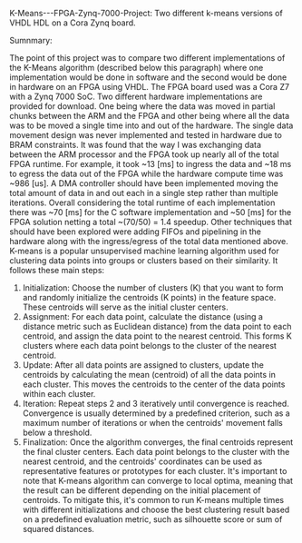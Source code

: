K-Means---FPGA-Zynq-7000-Project:
Two different k-means versions of VHDL HDL on a Cora Zynq board.

Sumnmary:

The point of this project was to compare two different implementations of the K-Means
algorithm (described below this paragraph) where one implementation would be done in
software and the second would be done in hardware on an FPGA using VHDL. The FPGA board
used was a Cora Z7 with a Zynq 7000 SoC. Two different hardware implementations are
provided for download. One being where the data was moved in partial chunks between the
ARM and the FPGA and other being where all the data was to be moved a single time into and
out of the hardware. The single data movement design was never implemented and tested in
hardware due to BRAM constraints.
It was found that the way I was exchanging data between the ARM processor and the FPGA took
up nearly all of the total FPGA runtime. For example, it took ~13 [ms] to ingress the data and
~18 ms to egress the data out of the FPGA while the hardware compute time was ~986 [us]. A
DMA controller should have been implemented moving the total amount of data in and out
each in a single step rather than multiple iterations. Overall considering the total runtime of
each implementation there was ~70 [ms] for the C software implementation and ~50 [ms] for
the FPGA solution netting a total ~(70/50) = 1.4 speedup. Other techniques that should have
been explored were adding FIFOs and pipelining in the hardware along with the ingress/egress
of the total data mentioned above.
K-means is a popular unsupervised machine learning algorithm used for clustering data points
into groups or clusters based on their similarity. It follows these main steps:
1. Initialization: Choose the number of clusters (K) that you want to form and randomly
initialize the centroids (K points) in the feature space. These centroids will serve as the
initial cluster centers.
2. Assignment: For each data point, calculate the distance (using a distance metric such as
Euclidean distance) from the data point to each centroid, and assign the data point to
the nearest centroid. This forms K clusters where each data point belongs to the cluster
of the nearest centroid.
3. Update: After all data points are assigned to clusters, update the centroids by calculating
the mean (centroid) of all the data points in each cluster. This moves the centroids to the
center of the data points within each cluster.
4. Iteration: Repeat steps 2 and 3 iteratively until convergence is reached. Convergence is
usually determined by a predefined criterion, such as a maximum number of iterations or
when the centroids' movement falls below a threshold.
5. Finalization: Once the algorithm converges, the final centroids represent the final cluster
centers. Each data point belongs to the cluster with the nearest centroid, and the
centroids' coordinates can be used as representative features or prototypes for each
cluster.
It's important to note that K-means algorithm can converge to local optima, meaning that the
result can be different depending on the initial placement of centroids. To mitigate this, it's
common to run K-means multiple times with different initializations and choose the best
clustering result based on a predefined evaluation metric, such as silhouette score or sum of
squared distances.
